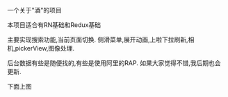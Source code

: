 一个关于"酒"的项目

本项目适合有RN基础和Redux基础

主要实现搜索功能,当前页面切换.
侧滑菜单,展开动画,上啦下拉刷新,相机,pickerView,图像处理.

后台数据有些是随便找的,有些是使用阿里的RAP.
如果大家觉得不错,我后期也会更新.

下面上图
